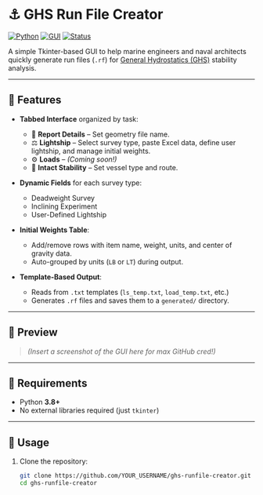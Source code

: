 # ⚓ GHS Run File Creator

[![Python](https://img.shields.io/badge/Python-3.8%2B-blue?logo=python&logoColor=white)](https://www.python.org/)
[![GUI](https://img.shields.io/badge/Tkinter-GUI-lightgrey?logo=python)](https://docs.python.org/3/library/tkinter.html)
[![Status](https://img.shields.io/badge/status-alpha-orange)]()

A simple Tkinter-based GUI to help marine engineers and naval architects quickly generate run files (`.rf`) for [General Hydrostatics (GHS)](https://www.ghsport.com/) stability analysis.

---

## 🚀 Features

- **Tabbed Interface** organized by task:
  - 📄 **Report Details** – Set geometry file name.
  - ⚖️ **Lightship** – Select survey type, paste Excel data, define user lightship, and manage initial weights.
  - ⚙️ **Loads** – *(Coming soon!)*
  - 🧭 **Intact Stability** – Set vessel type and route.

- **Dynamic Fields** for each survey type:
  - Deadweight Survey
  - Inclining Experiment
  - User-Defined Lightship

- **Initial Weights Table**:
  - Add/remove rows with item name, weight, units, and center of gravity data.
  - Auto-grouped by units (`LB` or `LT`) during output.

- **Template-Based Output**:
  - Reads from `.txt` templates (`ls_temp.txt`, `load_temp.txt`, etc.)
  - Generates `.rf` files and saves them to a `generated/` directory.

---

## 📸 Preview

> _(Insert a screenshot of the GUI here for max GitHub cred!)_

---

## 🧰 Requirements

- Python **3.8+**
- No external libraries required (just `tkinter`)

---

## 🔧 Usage

1. Clone the repository:
   ```bash
   git clone https://github.com/YOUR_USERNAME/ghs-runfile-creator.git
   cd ghs-runfile-creator
